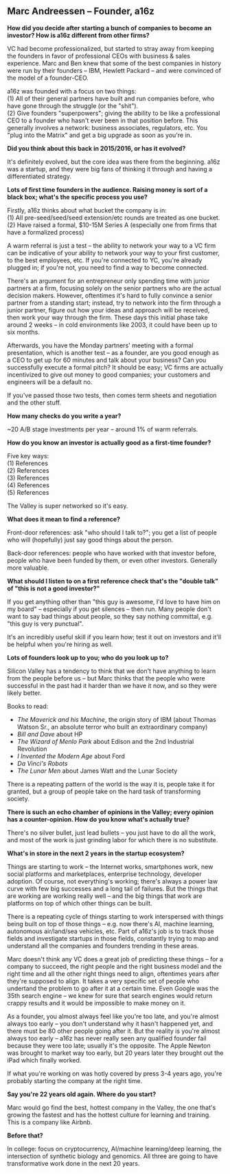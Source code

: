 ## Marc Andreessen – Founder, a16z

**How did you decide after starting a bunch of companies to become an investor? How is a16z different from other firms?**

VC had become professionalized, but started to stray away from keeping the founders in favor of professional CEOs with business & sales experience. Marc and Ben knew that some of the best companies in history were run by their founders – IBM, Hewlett Packard – and were convinced of the model of a founder-CEO.

a16z was founded with a focus on two things:  
(1) All of their general partners have built and run companies before, who have gone through the struggle (or the "shit").  
(2) Give founders "superpowers"; giving the ability to be like a professional CEO to a founder who hasn't ever been in that position before. This generally involves a network: business associates, regulators, etc. You "plug into the Matrix" and get a big upgrade as soon as you're in.

**Did you think about this back in 2015/2016, or has it evolved?**

It's definitely evolved, but the core idea was there from the beginning. a16z was a startup, and they were big fans of thinking it through and having a differentiated strategy.

**Lots of first time founders in the audience. Raising money is sort of a black box; what's the specific process you use?**

Firstly, a16z thinks about what bucket the company is in:  
(1) All pre-seed/seed/seed extension/etc rounds are treated as one bucket.  
(2) Have raised a formal, $10-15M Series A (especially one from firms that have a formalized process)

A warm referral is just a test – the ability to network your way to a VC firm can be indicative of your ability to network your way to your first customer, to the best employees, etc. If you're connected to YC, you're already plugged in; if you're not, you need to find a way to become connected.

There's an argument for an entrepreneur only spending time with junior partners at a firm, focusing solely on the senior partners who are the actual decision makers. However, oftentimes it's hard to fully convince a senior partner from a standing start; instead, try to network into the firm through a junior partner, figure out how your ideas and approach will be received, then work your way through the firm. These days this initial phase take around 2 weeks – in cold environments like 2003, it could have been up to six months.

Afterwards, you have the Monday partners' meeting with a formal presentation, which is another test – as a founder, are you good enough as a CEO to get up for 60 minutes and talk about your business? Can you successfully execute a formal pitch? It should be easy; VC firms are actually incentivized to give out money to good companies; your customers and engineers will be a default no.

If you've passed those two tests, then comes term sheets and negotiation and the other stuff.

**How many checks do you write a year?**

~20 A/B stage investments per year – around 1% of warm referrals.

**How do you know an investor is actually good as a first-time founder?**

Five key ways:  
(1) References  
(2) References  
(3) References  
(4) References  
(5) References

The Valley is super networked so it's easy.

**What does it mean to find a reference?**

Front-door references: ask "who should I talk to?"; you get a list of people who will (hopefully) just say good things about the person.

Back-door references: people who have worked with that investor before, people who have been funded by them, or even other investors. Generally more valuable.

**What should I listen to on a first reference check that's the "double talk" of "this is not a good investor?"**

If you get anything other than "this guy is awesome, I'd love to have him on my board" – especially if you get silences – then run. Many people don't want to say bad things about people, so they say nothing committal, e.g. "this guy is very punctual".

It's an incredibly useful skill if you learn how; test it out on investors and it'll be helpful when you're hiring as well.

**Lots of founders look up to you; who do you look up to?**

Silicon Valley has a tendency to think that we don't have anything to learn from the people before us – but Marc thinks that the people who were successful in the past had it harder than we have it now, and so they were likely better.

Books to read:  
- *The Maverick and his Machine*, the origin story of IBM (about Thomas Watson Sr., an absolute terror who built an extraordinary company)  
- *Bill and Dave* about HP  
- *The Wizard of Menlo Park* about Edison and the 2nd Industrial Revolution  
- *I Invented the Modern Age* about Ford  
- *Da Vinci's Robots*  
- *The Lunar Men* about James Watt and the Lunar Society

There is a repeating pattern of the world is the way it is, people take it for granted, but a group of people take on the hard task of transforming society.

**There is such an echo chamber of opinions in the Valley; every opinion has a counter-opinion. How do you know what's actually true?**

There's no silver bullet, just lead bullets – you just have to do all the work, and most of the work is just grinding labor for which there is no substitute.

**What's in store in the next 2 years in the startup ecosystem?**

Things are starting to work – the Internet works, smartphones work, new social platforms and marketplaces, enterprise technology, developer adoption. Of course, not everything's working; there's always a power law curve with few big successes and a long tail of failures. But the things that are working are working really well – and the big things that work are platforms on top of which other things can be built.

There is a repeating cycle of things starting to work interspersed with things being built on top of those things – e.g. now there's AI, machine learning, autonomous air/land/sea vehicles, etc. Part of a16z's job is to track those fields and investigate startups in those fields, constantly trying to map and understand all the companies and founders trending in these areas.

Marc doesn't think any VC does a great job of predicting these things – for a company to succeed, the right people and the right business model and the right time and all the other right things need to align, oftentimes years after they're supposed to align. It takes a very specific set of people who undertand the problem to go after it at a certain time. Even Google was the 35th search engine – we knew for sure that search engines would return crappy results and it would be impossible to make money on it.

As a founder, you almost always feel like you're too late, and you're almost always too early – you don't understand why it hasn't happened yet, and there must be 80 other people going after it. But the reality is you're almost always too early – a16z has never really seen any qualified founder fail because they were too late; usually it's the opposite. The Apple Newton was brought to market way too early, but 20 years later they brought out the iPad which finally worked.

If what you're working on was hotly covered by press 3-4 years ago, you're probably starting the company at the right time.

**Say you're 22 years old again. Where do you start?**

Marc would go find the best, hottest company in the Valley, the one that's growing the fastest and has the hottest culture for learning and training. This is a company like Airbnb.

**Before that?**

In college: focus on cryptocurrency, AI/machine learning/deep learning, the intersection of synthetic biology and genomics. All three are going to have transformative work done in the next 20 years.
